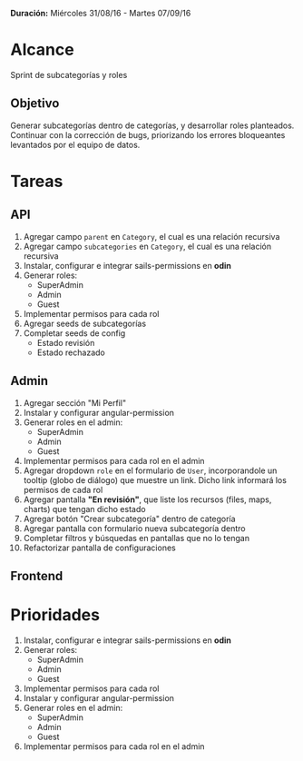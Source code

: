 **Duración:** Miércoles 31/08/16 - Martes 07/09/16

# Alcance
Sprint de subcategorías y roles

## Objetivo
Generar subcategorías dentro de categorías, y desarrollar roles planteados.
Continuar con la corrección de bugs, priorizando los errores bloqueantes levantados por el equipo de datos.

# Tareas

## API
1. Agregar campo `parent` en `Category`, el cual es una relación recursiva
1. Agregar campo `subcategories` en `Category`, el cual es una relación recursiva
2. Instalar, configurar e integrar sails-permissions en **odin**
3. Generar roles:
    - SuperAdmin
    - Admin
    - Guest
5. Implementar permisos para cada rol
6. Agregar seeds de subcategorías
7. Completar seeds de config
    - Estado revisión
    - Estado rechazado

## Admin
1. Agregar sección "Mi Perfil"
2. Instalar y configurar angular-permission
3. Generar roles en el admin:
    - SuperAdmin
    - Admin
    - Guest
4. Implementar permisos para cada rol en el admin
5. Agregar dropdown `role` en el formulario de `User`, incorporandole un tooltip (globo de diálogo) que muestre un link. Dicho link informará los permisos de cada rol
6. Agregar pantalla **"En revisión"**, que liste los recursos (files, maps, charts) que tengan dicho estado
7. Agregar botón "Crear subcategoría" dentro de categoría
8. Agregar pantalla con formulario nueva subcategoría dentro
9. Completar filtros y búsquedas en pantallas que no lo tengan
10. Refactorizar pantalla de configuraciones

## Frontend

# Prioridades
1. Instalar, configurar e integrar sails-permissions en **odin**
2. Generar roles:
    - SuperAdmin
    - Admin
    - Guest
3. Implementar permisos para cada rol
4. Instalar y configurar angular-permission
5. Generar roles en el admin:
    - SuperAdmin
    - Admin
    - Guest
6. Implementar permisos para cada rol en el admin


